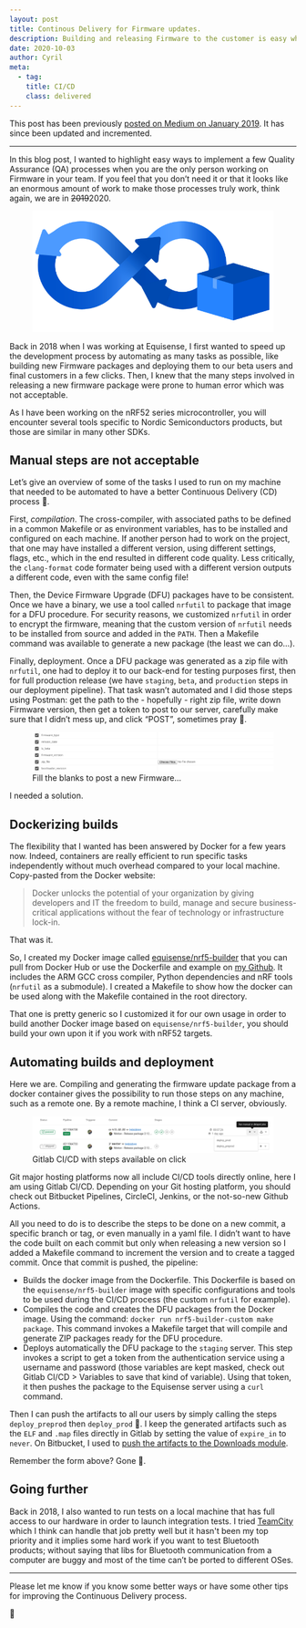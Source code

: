 ```yaml
---
layout: post
title: Continous Delivery for Firmware updates.
description: Building and releasing Firmware to the customer is easy when you use the right tools.
date: 2020-10-03
author: Cyril
meta: 
  - tag:
    title: CI/CD
    class: delivered
---
```


This post has been previously [posted on Medium on January 2019](https://medium.com/equisense/firmware-quality-assurance-continuous-delivery-125884194ea5). It has since been updated and incremented.

---

In this blog post, I wanted to highlight easy ways to implement a few Quality Assurance (QA) processes when you are the only person working on Firmware in your team. If you feel that you don’t need it or that it looks like an enormous amount of work to make those processes truly work, think again, we are in <del>2019</del>2020.

<figure class="col-md-6">
  <img src="/img/posts/continuous_delivery/bitbucket_cicd.png" alt="Continuous Delivery" class="img-responsive">
</figure>

Back in 2018 when I was working at Equisense, I first wanted to speed up the development process by automating as many tasks as possible, like building new Firmware packages and deploying them to our beta users and final customers in a few clicks. Then, I knew that the many steps involved in releasing a new firmware package were prone to human error which was not acceptable.

As I have been working on the nRF52 series microcontroller, you will encounter several tools specific to Nordic Semiconductors products, but those are similar in many other SDKs.

## Manual steps are not acceptable

Let’s give an overview of some of the tasks I used to run on my machine that needed to be automated to have a better Continuous Delivery (CD) process 🤯.

First, *compilation*. The cross-compiler, with associated paths to be defined in a common Makefile or as environment variables, has to be installed and configured on each machine. If another person had to work on the project, that one may have installed a different version, using different settings, flags, etc., which in the end resulted in different code quality. Less critically, the `clang-format` code formater being used with a different version outputs a different code, even with the same config file!

Then, the Device Firmware Upgrade (DFU) packages have to be consistent. Once we have a binary, we use a tool called `nrfutil` to package that image for a DFU procedure. For security reasons, we customized `nrfutil` in order to encrypt the firmware, meaning that the custom version of `nrfutil` needs to be installed from source and added in the `PATH`. Then a Makefile command was available to generate a new package (the least we can do...).

Finally, deployment. Once a DFU package was generated as a zip file with `nrfutil`, one had to deploy it to our back-end for testing purposes first, then for full production release (we have `staging`, `beta`, and `production` steps in our deployment pipeline). That task wasn’t automated and I did those steps using Postman: get the path to the - hopefully - right zip file, write down Firmware version, then get a token to post to our server, carefully make sure that I didn’t mess up, and click “POST”, sometimes pray 🙏.

<figure class="col-md-12">
  <img src="/img/posts/continuous_delivery/post_firmware_form.png" alt="Continuous Delivery" class="img-responsive">
  <figcaption>Fill the blanks to post a new Firmware…</figcaption>
</figure>

I needed a solution.

## Dockerizing builds

The flexibility that I wanted has been answered by Docker for a few years now. Indeed, containers are really efficient to run specific tasks independently without much overhead compared to your local machine. Copy-pasted from the Docker website:

> Docker unlocks the potential of your organization by giving developers and IT the freedom to build, manage and secure business-critical applications without the fear of technology or infrastructure lock-in.

That was it.

So, I created my Docker image called [equisense/nrf5-builder](https://hub.docker.com/r/equisense/nrf5-builder/) that you can pull from Docker Hub or use the Dockerfile and example on [my Github](https://github.com/fouge/continous-integration-nrf). It includes the ARM GCC cross compiler, Python dependencies and nRF tools (`nrfutil` as a submodule). I created a Makefile to show how the docker can be used along with the Makefile contained in the root directory.

That one is pretty generic so I customized it for our own usage in order to build another Docker image based on `equisense/nrf5-builder`, you should build your own upon it if you work with nRF52 targets.

## Automating builds and deployment

Here we are. Compiling and generating the firmware update package from a docker container gives the possibility to run those steps on any machine, such as a remote one. By a remote machine, I think a CI server, obviously.

<figure class="col-md-12">
  <img src="/img/posts/continuous_delivery/gitlab_pipeline.png" alt="Gitlab Pipeline" class="img-responsive">
  <figcaption>Gitlab CI/CD with steps available on click</figcaption>
</figure>

Git major hosting platforms now all include CI/CD tools directly online, here I am using Gitlab CI/CD. Depending on your Git hosting platform, you should check out Bitbucket Pipelines, CircleCI, Jenkins, or the not-so-new Github Actions.

All you need to do is to describe the steps to be done on a new commit, a specific branch or tag, or even manually in a yaml file. I didn’t want to have the code built on each commit but only when releasing a new version so I added a Makefile command to increment the version and to create a tagged commit. Once that commit is pushed, the pipeline:

- Builds the docker image from the Dockerfile. This Dockerfile is based on the `equisense/nrf5-builder` image with specific configurations and tools to be used during the CI/CD process (the custom `nrfutil` for example).
- Compiles the code and creates the DFU packages from the Docker image. Using the command: `docker run nrf5-builder-custom make package`. This command invokes a Makefile target that will compile and generate ZIP packages ready for the DFU procedure.
- Deploys automatically the DFU package to the `staging` server. This step invokes a script to get a token from the authentication service using a username and password (those variables are kept masked, check out Gitlab CI/CD > Variables to save that kind of variable). Using that token, it then pushes the package to the Equisense server using a `curl` command.

Then I can push the artifacts to all our users by simply calling the steps  `deploy_preprod` then `deploy_prod` 🤩. I keep the generated artifacts such as the `ELF` and `.map` files directly in Gitlab by setting the value of `expire_in` to `never`. On Bitbucket, I used to [push the artifacts to the Downloads module](https://support.atlassian.com/bitbucket-cloud/docs/deploy-build-artifacts-to-bitbucket-downloads/).

Remember the form above? Gone 🌟.

## Going further

Back in 2018, I also wanted to run tests on a local machine that has full access to our hardware in order to launch integration tests. I tried [TeamCity](https://www.jetbrains.com/teamcity/) which I think can handle that job pretty well but it hasn't been my top priority and it implies some hard work if you want to test Bluetooth products; without saying that libs for Bluetooth communication from a computer are buggy and most of the time can’t be ported to different OSes.

---

Please let me know if you know some better ways or have some other tips for improving the Continuous Delivery process.

👋
